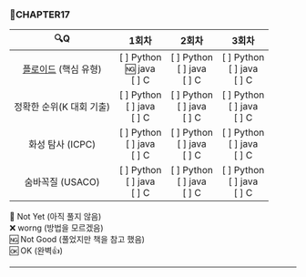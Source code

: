 ### :page_with_curl:CHAPTER17

|                                  :mag:Q                                   |               1회차                |               2회차               |               3회차               |
| :-----------------------------------------------------------------------: | :--------------------------------: | :-------------------------------: | :-------------------------------: |
| [플로이드](https://www.acmicpc.net/problem/11404 "백준 링크") (핵심 유형) | [ ] Python<br/>:ng: java<br/>[ ] C | [ ] Python<br/>[ ] java<br/>[ ] C | [ ] Python<br/>[ ] java<br/>[ ] C |
|                         정확한 순위(K 대회 기출)                          | [ ] Python<br/>[ ] java<br/>[ ] C  | [ ] Python<br/>[ ] java<br/>[ ] C | [ ] Python<br/>[ ] java<br/>[ ] C |
|                             화성 탐사 (ICPC)                              | [ ] Python<br/>[ ] java<br/>[ ] C  | [ ] Python<br/>[ ] java<br/>[ ] C | [ ] Python<br/>[ ] java<br/>[ ] C |
|                             숨바꼭질 (USACO)                              | [ ] Python<br/>[ ] java<br/>[ ] C  | [ ] Python<br/>[ ] java<br/>[ ] C | [ ] Python<br/>[ ] java<br/>[ ] C |

:black_square_button: Not Yet (아직 풀지 않음)<br/>
:x: worng (방법을 모르겠음)<br/>
:ng: Not Good (풀었지만 책을 참고 했음)<br/>
:ok: OK (완벽:+1:)<br/>

---
